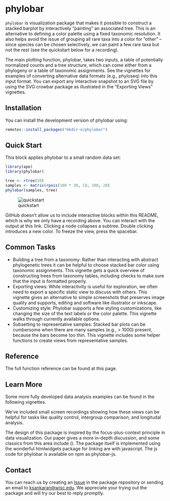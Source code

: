 
# phylobar

`phylobar` is visualization package that makes it possible to construct
a stacked barplot by interactively “painting” an associated tree. This
is an alternative to defining a color palette using a fixed taxonomic
resolution. It also helps avoid the issue of grouping all rare taxa into
a color for “other” – since species can be chosen selectively, we can
paint a few rare taxa but not the rest (see the quickstart below for a
recording).

The main plotting function, phylobar, takes two inputs, a table of
potentially normalized counts and a tree structure, which can come
either from a phylogeny or a table of taxonomic assignments. See the
vignettes for examples of converting alternative data formats (e.g.,
phyloseq) into this input format. You can export any interactive
snapshot to an SVG file by using the SVG crowbar package as illustrated
in the “Exporting Views” vignettes.

## Installation

You can install the development version of phylobar using:

``` r
remotes::install_packages("mkdir-o/phylobar")
```

## Quick Start

This block applies phylobar to a small random data set:

``` r
library(ape)
library(phylobar)

tree <- rtree(20)
samples <- matrix(rpois(100 * 20, 1), 100, 20)
phylobar(samples, tree)
```

<figure>
<img
src="https://uwmadison.box.com/shared/static/5y9rq69w280sjukxnwg4a4vbu7t1tq5o.gif"
alt="quickstart" />
<figcaption aria-hidden="true">quickstart</figcaption>
</figure>

GitHub doesn’t allow us to include interactive blocks within this
README, which is why we only have a recording above. You can interact
with the output at this link. Clicking a node collapses a subtree.
Double clicking introduces a new color. To freeze the view, press the
spacebar.

## Common Tasks

- Building a tree from a taxonomy: Rather than interacting with abstract
  phylogenetic trees it can be helpful to choose stacked bar color using
  taxonomic assignments. This vignette gets a quick overview of
  constructing trees from taxonomy tables, including checks to make sure
  that the input is formatted properly.  
- Exporting views: While interactivity is useful for exploration, we
  often need to export a specific static view to discuss with others.
  This vignette gives an alternative to simple screenshots that
  preserves image quality and supports, editing and software like
  illustrator or inkscape.
- Customizing style: Phylobar supports a few styling customizations,
  like changing the size of the text labels or the color palette. This
  vignette walks through currently available options.  
- Subsetting to representative samples: Stacked bar plots can be
  cumbersome when there are many samples (e.g., \> 1000) present,
  because the bars become too thin. This vignette includes some helper
  functions to create views from representative samples.

## Reference

The full function reference can be found at this page.

## Learn More

Some more fully developed data analysis examples can be found in the
following vignettes.

We’ve included small screen recordings showing how these views can be
helpful for tasks like quality control, intergroup comparison, and
longitudal analysis.

The design of this package is inspired by the focus-plus-context
principle in data visualization. Our paper gives a more in-depth
discussion, and some classics from this area include (). The package
itself is implemented using the wonderful htmlwidgets package for
linking are with javascript. The js code for phylobar is available on
npm as phylobar-js.

## Contact

You can reach us by creating an
[Issue](https://github.com/mkdiro-O/phylobar/issues) in the package
repository or sending an email to <ksankaran@wisc.edu>. We appreciate
your trying out the package and will try our best to reply promptly.
